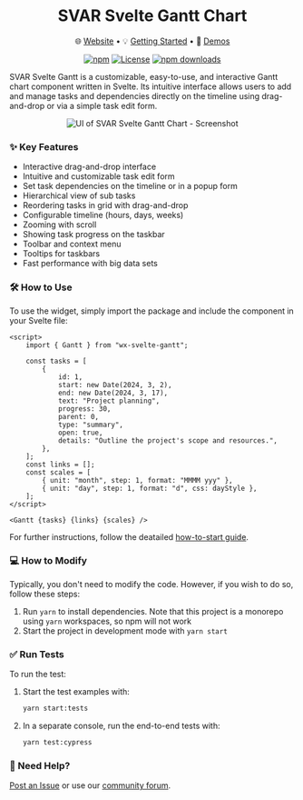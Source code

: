 <div align="center">
	
# SVAR Svelte Gantt Chart

</div>

<div align="center">

:globe_with_meridians: [Website](https://svar.dev/svelte/gantt/) • :bulb: [Getting Started](https://docs.svar.dev/svelte/gantt/getting_started/) • :eyes: [Demos](https://docs.svar.dev/svelte/gantt/samples/#/base/willow)

</div>

<div align="center">

[![npm](https://img.shields.io/npm/v/wx-svelte-gantt.svg)](https://www.npmjs.com/package/wx-svelte-gantt)
[![License](https://img.shields.io/github/license/svar-widgets/gantt)](https://github.com/svar-widgets/gantt/blob/main/license.txt)
[![npm downloads](https://img.shields.io/npm/dm/wx-svelte-gantt.svg)](https://www.npmjs.com/package/wx-svelte-gantt)

</div>

SVAR Svelte Gantt is a customizable, easy-to-use, and interactive Gantt chart component written in Svelte. Its intuitive interface allows users to add and manage tasks and dependencies directly on the timeline using drag-and-drop or via a simple task edit form. 

<div align="center">
  <img src="https://cdn.svar.dev/public/gantt-chart-ui.png" alt="UI of SVAR Svelte Gantt Chart - Screenshot">
</div>


### ✨ Key Features

- Interactive drag-and-drop interface
- Intuitive and customizable task edit form
- Set task dependencies on the timeline or in a popup form
- Hierarchical view of sub tasks
- Reordering tasks in grid with drag-and-drop
- Configurable timeline (hours, days, weeks)
- Zooming with scroll
- Showing task progress on the taskbar
- Toolbar and context menu
- Tooltips for taskbars
- Fast performance with big data sets

### 🛠️ How to Use

To use the widget, simply import the package and include the component in your Svelte file:

```svelte
<script>
	import { Gantt } from "wx-svelte-gantt";

	const tasks = [
		{
			id: 1,
			start: new Date(2024, 3, 2),
			end: new Date(2024, 3, 17),
			text: "Project planning",
			progress: 30,
			parent: 0,
			type: "summary",
			open: true,
			details: "Outline the project's scope and resources.",
		},
	];
	const links = [];
	const scales = [
		{ unit: "month", step: 1, format: "MMMM yyy" },
		{ unit: "day", step: 1, format: "d", css: dayStyle },
	];
</script>

<Gantt {tasks} {links} {scales} />
```
For further instructions, follow the deatailed [how-to-start guide](https://docs.svar.dev/svelte/gantt/getting_started/).

###  💻 How to Modify

Typically, you don't need to modify the code. However, if you wish to do so, follow these steps:

1. Run `yarn` to install dependencies. Note that this project is a monorepo using `yarn` workspaces, so npm will not work
2. Start the project in development mode with `yarn start`

### ✅ Run Tests

To run the test:

1. Start the test examples with:
    ```sh
    yarn start:tests
    ```
2. In a separate console, run the end-to-end tests with:
    ```sh
    yarn test:cypress
    ```

### :speech_balloon: Need Help?

[Post an Issue](https://github.com/svar-widgets/gantt/issues/) or use our [community forum](https://forum.svar.dev). 

